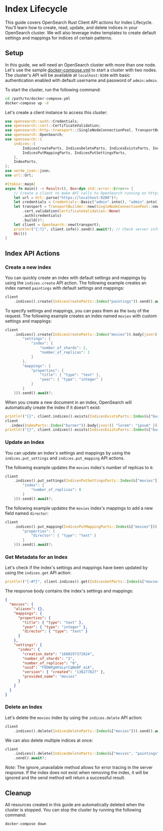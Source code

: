 # Index Lifecycle

This guide covers OpenSearch Rust Client API actions for Index Lifecycle. You'll learn how to create, read, update, and delete indices in your OpenSearch cluster. We will also leverage index templates to create default settings and mappings for indices of certain patterns.

## Setup

In this guide, we will need an OpenSearch cluster with more than one node. Let's use the sample [docker-compose.yml](https://opensearch.org/samples/docker-compose.yml) to start a cluster with two nodes. The cluster's API will be available at `localhost:9200` with basic authentication enabled with default username and password of `admin:admin`.

To start the cluster, run the following command:

```bash
cd /path/to/docker-compose.yml
docker-compose up -d
```

Let's create a client instance to access this cluster:

```rust
use opensearch::auth::Credentials;
use opensearch::cert::CertificateValidation;
use opensearch::http::transport::{SingleNodeConnectionPool, TransportBuilder};
use opensearch::OpenSearch;
use opensearch::{
    indices::{
        IndicesCreateParts, IndicesDeleteParts, IndicesExistsParts, IndicesGetParts,
        IndicesPutMappingParts, IndicesPutSettingsParts,
    },
    IndexParts,
};
use serde_json::json;
use url::Url;

#[tokio::main]
async fn main() -> Result<(), Box<dyn std::error::Error>> {
    // Create a client to make API calls to OpenSearch running on https://localhost:9200.
    let url = Url::parse("https://localhost:9200")?;
    let credentials = Credentials::Basic("admin".into(), "admin".into());
    let transport = TransportBuilder::new(SingleNodeConnectionPool::new(url))
        .cert_validation(CertificateValidation::None)
        .auth(credentials)
        .build()?;
    let client = OpenSearch::new(transport);
    println!("{:?}", client.info().send().await?); // Check server info and make sure the client is connected
    Ok(())
}
```

## Index API Actions

### Create a new index

You can quickly create an index with default settings and mappings by using the `indices.create` API action. The following example creates an index named `paintings` with default settings and mappings:

```rust
client
    .indices().create(IndicesCreateParts::Index("paintings")).send().await?;
```

To specify settings and mappings, you can pass them as the `body` of the request. The following example creates an index named `movies` with custom settings and mappings:

```rust
client
    .indices().create(IndicesCreateParts::Index("movies")).body(json!({
        "settings": {
            "index": {
                "number_of_shards": 2,
                "number_of_replicas": 1
            }
        },
        "mappings": {
            "properties": {
                "title": { "type": "text" },
                "year": { "type": "integer" }
            }
        }
    })).send().await?;
```

When you create a new document in an index, OpenSearch will automatically create the index if it doesn't exist:

```rust
println!("{}", client.indices().exists(IndicesExistsParts::Index(&["burner"])).send().await?.json::<bool>().await?); // => false
client
  .index(IndexParts::Index("burner")).body(json!({ "lorem": "ipsum" })).send().await?;
println!("{}", client.indices().exists(IndicesExistsParts::Index(&["burner"])).send().await?.json::<bool>().await?); // => true
```

### Update an Index

You can update an index's settings and mappings by using the `indices.put_settings` and `indices.put_mapping` API actions.

The following example updates the `movies` index's number of replicas to `0`:

```rust
client
    .indices().put_settings(IndicesPutSettingsParts::Index(&["movies"])).body(json!({
        "index": {
            "number_of_replicas": 0
        }
    })).send().await?;
```

The following example updates the `movies` index's mappings to add a new field named `director`:

```rust
client
    .indices().put_mapping(IndicesPutMappingParts::Index(&["movies"])).body(json!({
        "properties": {
            "director": { "type": "text" }
        }
    })).send().await?;
```

### Get Metadata for an Index

Let's check if the index's settings and mappings have been updated by using the `indices.get` API action:

```rust
println!("{:#?}", client.indices().get(IndicesGetParts::Index(&["movies"])).send().await?.json::<serde_json::Value>().await?);
```

The response body contains the index's settings and mappings:

```json
{
  "movies": {
    "aliases": {},
    "mappings": {
      "properties": {
        "title": { "type": "text" },
        "year": { "type": "integer" },
        "director": { "type": "text" }
      }
    },
    "settings": {
      "index": {
        "creation_date": "1680297372024",
        "number_of_shards": "2",
        "number_of_replicas": "0",
        "uuid": "FEDWXgmhSLyrCqWa8F_aiA",
        "version": { "created": "136277827" },
        "provided_name": "movies"
      }
    }
  }
}
```

### Delete an Index

Let's delete the `movies` index by using the `indices.delete` API action:

```rust
client
    .indices().delete(IndicesDeleteParts::Index(&["movies"])).send().await?;
```

We can also delete multiple indices at once:

```rust
client
    .indices().delete(IndicesDeleteParts::Index(&["movies", "paintings", "burner"])).ignore_unavailable(true)
    .send().await?;
```

_Note_: The ignore_unavailable method allows for error tracing in the server response. If the index does not exist when removing the index, it will be ignored and the send method will return a successful result.

## Cleanup

All resources created in this guide are automatically deleted when the cluster is stopped. You can stop the cluster by running the following command:

```bash
docker-compose down
```
